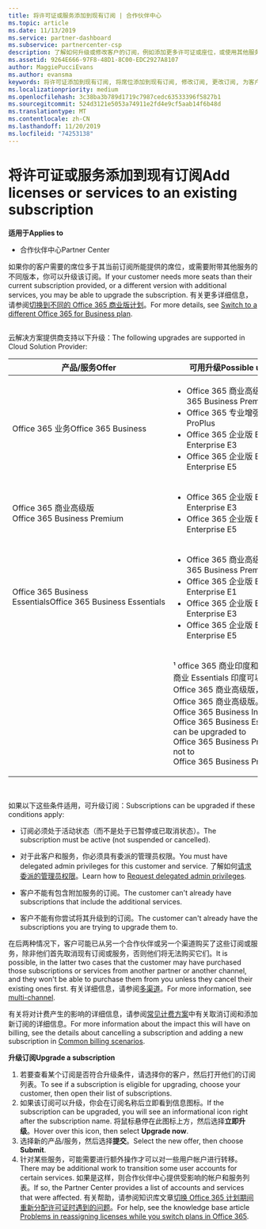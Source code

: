 ```yaml
---
title: 将许可证或服务添加到现有订阅 | 合作伙伴中心
ms.topic: article
ms.date: 11/13/2019
ms.service: partner-dashboard
ms.subservice: partnercenter-csp
description: 了解如何升级或修改客户的订阅，例如添加更多许可证或座位，或使用其他服务迁移到其他版本。
ms.assetid: 9264E666-97F8-48D1-8C00-EDC2927A8107
author: MaggiePucciEvans
ms.author: evansma
keywords: 将许可证添加到现有订阅, 将席位添加到现有订阅, 修改订阅, 更改订阅, 为客户购买更多许可证
ms.localizationpriority: medium
ms.openlocfilehash: 3c38ba3b789d1719c7987cedc63533396f5827b1
ms.sourcegitcommit: 524d3121e5053a74911e2fd4e9cf5aab14f6b48d
ms.translationtype: MT
ms.contentlocale: zh-CN
ms.lasthandoff: 11/20/2019
ms.locfileid: "74253138"
---
```

# <a name="add-licenses-or-services-to-an-existing-subscription"></a><span data-ttu-id="78813-104">将许可证或服务添加到现有订阅</span><span class="sxs-lookup"><span data-stu-id="78813-104">Add licenses or services to an existing subscription</span></span>

<span data-ttu-id="78813-105">**适用于**</span><span class="sxs-lookup"><span data-stu-id="78813-105">**Applies to**</span></span>

-  <span data-ttu-id="78813-106">合作伙伴中心</span><span class="sxs-lookup"><span data-stu-id="78813-106">Partner Center</span></span>

<span data-ttu-id="78813-107">如果你的客户需要的席位多于其当前订阅所能提供的席位，或需要附带其他服务的不同版本，你可以升级该订阅。</span><span class="sxs-lookup"><span data-stu-id="78813-107">If your customer needs more seats than their current subscription provided, or a different version with additional services, you may be able to upgrade the subscription.</span></span> <span data-ttu-id="78813-108">有关更多详细信息，请参阅[切换到不同的 Office 365 商业版计划](https://go.microsoft.com/fwlink/p/?LinkId=723577)。</span><span class="sxs-lookup"><span data-stu-id="78813-108">For more details, see [Switch to a different Office 365 for Business plan](https://go.microsoft.com/fwlink/p/?LinkId=723577).</span></span>

## <a href="" id="upgradesubscription"></a>


<span data-ttu-id="78813-109">云解决方案提供商支持以下升级：</span><span class="sxs-lookup"><span data-stu-id="78813-109">The following upgrades are supported in Cloud Solution Provider:</span></span>

<table>
<colgroup>
<col width="50%" />
<col width="50%" />
</colgroup>
<thead>
<tr class="header">
<th><span data-ttu-id="78813-110">产品/服务</span><span class="sxs-lookup"><span data-stu-id="78813-110">Offer</span></span></th>
<th><span data-ttu-id="78813-111">可用升级</span><span class="sxs-lookup"><span data-stu-id="78813-111">Possible upgrades</span></span></th>
</tr>
</thead>
<tbody>
<tr class="odd">
<td><span data-ttu-id="78813-112">Office 365 业务</span><span class="sxs-lookup"><span data-stu-id="78813-112">Office 365 Business</span></span></td>
<td><ul>
<li><span data-ttu-id="78813-113">Office 365 商业高级版¹</span><span class="sxs-lookup"><span data-stu-id="78813-113">Office 365 Business Premium¹</span></span></li>
<li><span data-ttu-id="78813-114">Office 365 专业增强版</span><span class="sxs-lookup"><span data-stu-id="78813-114">Office 365 ProPlus</span></span></li>
<li><span data-ttu-id="78813-115">Office 365 企业版 E3</span><span class="sxs-lookup"><span data-stu-id="78813-115">Office 365 Enterprise E3</span></span></li>
<li><span data-ttu-id="78813-116">Office 365 企业版 E5</span><span class="sxs-lookup"><span data-stu-id="78813-116">Office 365 Enterprise E5</span></span></li>
</ul></td>
</tr>
<tr class="even">
<td><span data-ttu-id="78813-117">Office 365 商业高级版</span><span class="sxs-lookup"><span data-stu-id="78813-117">Office 365 Business Premium</span></span></td>
<td><ul>
<li><span data-ttu-id="78813-118">Office 365 企业版 E3</span><span class="sxs-lookup"><span data-stu-id="78813-118">Office 365 Enterprise E3</span></span></li>
<li><span data-ttu-id="78813-119">Office 365 企业版 E5</span><span class="sxs-lookup"><span data-stu-id="78813-119">Office 365 Enterprise E5</span></span></li>
</ul></td>
</tr>
<tr class="odd">
<td><span data-ttu-id="78813-120">Office 365 Business Essentials</span><span class="sxs-lookup"><span data-stu-id="78813-120">Office 365 Business Essentials</span></span></td>
<td><ul>
<li><span data-ttu-id="78813-121">Office 365 商业高级版¹</span><span class="sxs-lookup"><span data-stu-id="78813-121">Office 365 Business Premium¹</span></span></li>
<li><span data-ttu-id="78813-122">Office 365 企业版 E1</span><span class="sxs-lookup"><span data-stu-id="78813-122">Office 365 Enterprise E1</span></span></li>
<li><span data-ttu-id="78813-123">Office 365 企业版 E3</span><span class="sxs-lookup"><span data-stu-id="78813-123">Office 365 Enterprise E3</span></span></li>
<li><span data-ttu-id="78813-124">Office 365 企业版 E5</span><span class="sxs-lookup"><span data-stu-id="78813-124">Office 365 Enterprise E5</span></span></li>
</ul></td>
</tr>
<tr class="even">
<td></td>
<td><p><span data-ttu-id="78813-125">¹ office 365 商业印度和 Office 365 商业 Essentials 印度可以升级到 Office 365 商业高级版，而不是 Office 365 商业高级版。</span><span class="sxs-lookup"><span data-stu-id="78813-125">¹ Office 365 Business India and Office 365 Business Essentials India can be upgraded to Office 365 Business Premium India, not to Office 365 Business Premium.</span></span></p></td>
</tr>
</tbody>
</table>

 

<span data-ttu-id="78813-126">如果以下这些条件适用，可升级订阅：</span><span class="sxs-lookup"><span data-stu-id="78813-126">Subscriptions can be upgraded if these conditions apply:</span></span>

-   <span data-ttu-id="78813-127">订阅必须处于活动状态（而不是处于已暂停或已取消状态）。</span><span class="sxs-lookup"><span data-stu-id="78813-127">The subscription must be active (not suspended or cancelled).</span></span>

-   <span data-ttu-id="78813-128">对于此客户和服务，你必须具有委派的管理员权限。</span><span class="sxs-lookup"><span data-stu-id="78813-128">You must have delegated admin privileges for this customer and service.</span></span> <span data-ttu-id="78813-129">了解如何[请求委派的管理员权限](request-a-relationship-with-a-customer.md)。</span><span class="sxs-lookup"><span data-stu-id="78813-129">Learn how to [Request delegated admin privileges](request-a-relationship-with-a-customer.md).</span></span>

-   <span data-ttu-id="78813-130">客户不能有包含附加服务的订阅。</span><span class="sxs-lookup"><span data-stu-id="78813-130">The customer can't already have subscriptions that include the additional services.</span></span>

-   <span data-ttu-id="78813-131">客户不能有你尝试将其升级到的订阅。</span><span class="sxs-lookup"><span data-stu-id="78813-131">The customer can't already have the subscriptions you are trying to upgrade them to.</span></span>

<span data-ttu-id="78813-132">在后两种情况下，客户可能已从另一个合作伙伴或另一个渠道购买了这些订阅或服务，除非他们首先取消现有订阅或服务，否则他们将无法购买它们。</span><span class="sxs-lookup"><span data-stu-id="78813-132">It is possible, in the latter two cases that the customer may have purchased those subscriptions or services from another partner or another channel, and they won't be able to purchase them from you unless they cancel their existing ones first.</span></span> <span data-ttu-id="78813-133">有关详细信息，请参阅[多渠道](multichannel.md)。</span><span class="sxs-lookup"><span data-stu-id="78813-133">For more information, see [multi-channel](multichannel.md).</span></span>

<span data-ttu-id="78813-134">有关将对计费产生的影响的详细信息，请参阅[常见计费方案](common-billing-scenarios.md)中有关取消订阅和添加新订阅的详细信息。</span><span class="sxs-lookup"><span data-stu-id="78813-134">For more information about the impact this will have on billing, see the details about cancelling a subscription and adding a new subscription in [Common billing scenarios](common-billing-scenarios.md).</span></span>

<span data-ttu-id="78813-135">**升级订阅**</span><span class="sxs-lookup"><span data-stu-id="78813-135">**Upgrade a subscription**</span></span>

1.  <span data-ttu-id="78813-136">若要查看某个订阅是否符合升级条件，请选择你的客户，然后打开他们的订阅列表。</span><span class="sxs-lookup"><span data-stu-id="78813-136">To see if a subscription is eligible for upgrading, choose your customer, then open their list of subscriptions.</span></span>
2.  <span data-ttu-id="78813-137">如果该订阅可以升级，你会在订阅名称后立即看到信息图标。</span><span class="sxs-lookup"><span data-stu-id="78813-137">If the subscription can be upgraded, you will see an informational icon right after the subscription name.</span></span> <span data-ttu-id="78813-138">将鼠标悬停在此图标上方，然后选择**立即升级**。</span><span class="sxs-lookup"><span data-stu-id="78813-138">Hover over this icon, then select **Upgrade now**.</span></span>
3.  <span data-ttu-id="78813-139">选择新的产品/服务，然后选择**提交**。</span><span class="sxs-lookup"><span data-stu-id="78813-139">Select the new offer, then choose **Submit**.</span></span>
4.  <span data-ttu-id="78813-140">针对某些服务，可能需要进行额外操作才可以对一些用户帐户进行转移。</span><span class="sxs-lookup"><span data-stu-id="78813-140">There may be additional work to transition some user accounts for certain services.</span></span> <span data-ttu-id="78813-141">如果是这样，则合作伙伴中心提供受影响的帐户和服务列表。</span><span class="sxs-lookup"><span data-stu-id="78813-141">If so, the Partner Center provides a list of accounts and services that were affected.</span></span> <span data-ttu-id="78813-142">有关帮助，请参阅知识库文章[切换 Office 365 计划期间重新分配许可证时遇到的问题](https://go.microsoft.com/fwlink/p/?LinkId=723576)。</span><span class="sxs-lookup"><span data-stu-id="78813-142">For help, see the knowledge base article [Problems in reassigning licenses while you switch plans in Office 365](https://go.microsoft.com/fwlink/p/?LinkId=723576).</span></span>

 

 



